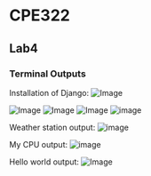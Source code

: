 # CPE322
## Lab4 
### Terminal Outputs

Installation of Django:
![Image](https://github.com/user-attachments/assets/6222f597-a303-49c3-bda0-84f1245cde68)


![Image](https://github.com/user-attachments/assets/c70c72ab-aad2-455c-b4da-71b7aa5022c9)
![Image](https://github.com/user-attachments/assets/d14af058-77dd-4d70-81db-a4286a9f5f15)
![Image](https://github.com/user-attachments/assets/1634f488-e968-47bd-a41f-b0acb3bcac2c)
![image](https://github.com/user-attachments/assets/ac3c0c39-a388-4caf-9478-cc3665c54599)

Weather station output:
![image](https://github.com/user-attachments/assets/fdcc0763-8793-45be-86c4-0650093d25dc)


My CPU output:
![image](https://github.com/user-attachments/assets/cbaf1bbf-a856-49fc-94b3-318a2e7dbd8e)

Hello world output:
![Image](https://github.com/user-attachments/assets/fc3c2af6-9858-446e-83ee-6e27cd1b5c4d)
